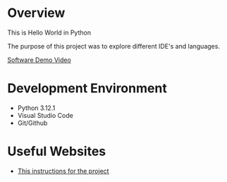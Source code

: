 # Overview

This is Hello World in Python

The purpose of this project was to explore different IDE's and languages.

[Software Demo Video](http://youtube.link.goes.here)

# Development Environment

* Python 3.12.1
* Visual Studio Code
* Git/Github

# Useful Websites

* [This instructions for the project](https://byui.instructure.com/courses/269310/assignments/12433789?module_item_id=34089108)
